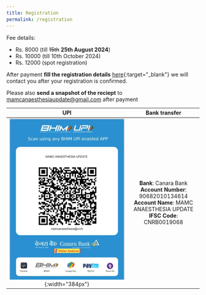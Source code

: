 ```yaml
---
title: Registration
permalink: /registration
---
```



Fee details: 
- Rs. 8000 (till ~~15th~~ **25th August 2024**) 
- Rs. 10000 (till 10th October 2024)
- Rs. 12000 (spot registration)

After payment **fill the registration details** [here](https://forms.gle/7fT3moCxR5SEMQwz8){:target="_blank"} we will contact you after your registration is confirmed.

Please also **send a snapshot of the reciept** to [mamcanaesthesiaupdate@gmail.com](mailto:mamcanaesthesiaupdate@gmail.com) after payment

| UPI | Bank transfer |
| :---: | :---: |
|![UPI](/assets/banking/UPI_Transfer.jpeg){:width="384px"} | **Bank**: Canara Bank <br> **Account Number**: 90682010134614 <br> **Account Name**: MAMC ANAESTHESIA UPDATE <br> **IFSC Code**: CNRB0019068   | 
 

<!-- 
### Pay using UPI: 
  ![UPI](/assets/banking/UPI_Transfer.jpeg)


### Pay using bank transfer:
- Bank           - Canara Bank
- Account Number - 90682010134614
- Account Name   - MAMC ANAESTHESIA UPDATE
- IFSC Code      - CNRB0019068 -->

